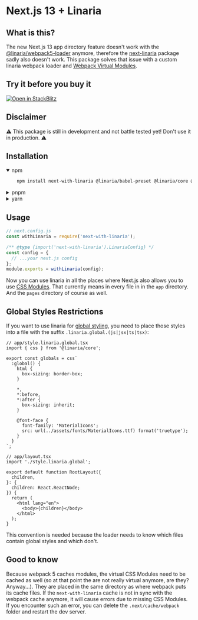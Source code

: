 # Next.js 13 + Linaria

## What is this?

The new Next.js 13 app directory feature doesn't work with the [@linaria/webpack5-loader](https://github.com/callstack/linaria/tree/master/packages/webpack5-loader) anymore, therefore the [next-linaria](https://github.com/Mistereo/next-linaria) package sadly also doesn't work. This package solves that issue with a custom linaria webpack loader and [Webpack Virtual Modules](https://github.com/sysgears/webpack-virtual-modules).

## Try it before you buy it

[![Open in StackBlitz](https://developer.stackblitz.com/img/open_in_stackblitz.svg)](https://stackblitz.com/edit/next-with-linaria?file=app%2Fpage.tsx)

## Disclaimer

⚠️ This package is still in development and not battle tested yet! Don't use it in production. ⚠️

## Installation

<details open><summary>npm</summary>

```sh
    npm install next-with-linaria @linaria/babel-preset @linaria/core @linaria/react
```

</details>
<details><summary>pnpm</summary>

```sh
    pnpm install next-with-linaria @linaria/babel-preset @linaria/core @linaria/react
```

</details>
<details><summary>yarn</summary>

```sh
    yarn add next-with-linaria @linaria/babel-preset @linaria/core @linaria/react
```

</details>

## Usage

```js
// next.config.js
const withLinaria = require('next-with-linaria');

/** @type {import('next-with-linaria').LinariaConfig} */
const config = {
  // ...your next.js config
};
module.exports = withLinaria(config);
```

Now you can use linaria in all the places where Next.js also allows you to use [CSS Modules](https://beta.nextjs.org/docs/styling/css-modules). That currently means in every file in in the `app` directory. And the `pages` directory of course as well.

## Global Styles Restrictions

If you want to use linaria for [global styling](https://beta.nextjs.org/docs/styling/global-styles), you need to place those styles into a file with the suffix `.linaria.global.(js|jsx|ts|tsx)`:

```tsx
// app/style.linaria.global.tsx
import { css } from '@linaria/core';

export const globals = css`
  :global() {
    html {
      box-sizing: border-box;
    }

    *,
    *:before,
    *:after {
      box-sizing: inherit;
    }

    @font-face {
      font-family: 'MaterialIcons';
      src: url(../assets/fonts/MaterialIcons.ttf) format('truetype');
    }
  }
`;
```

```tsx
// app/layout.tsx
import './style.linaria.global';

export default function RootLayout({
  children,
}: {
  children: React.ReactNode;
}) {
  return (
    <html lang="en">
      <body>{children}</body>
    </html>
  );
}
```

This convention is needed because the loader needs to know which files contain global styles and which don't.

## Good to know

Because webpack 5 caches modules, the virtual CSS Modules need to be cached as well (so at that point the are not really virtual anymore, are they? Anyway...). They are placed in the same directory as where webpack puts its cache files. If the `next-with-linaria` cache is not in sync with the webpack cache anymore, it will cause errors due to missing CSS Modules. If you encounter such an error, you can delete the `.next/cache/webpack` folder and restart the dev server.
